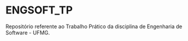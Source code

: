 # ENGSOFT_TP
Repositório referente ao Trabalho Prático da disciplina de Engenharia de Software - UFMG.
